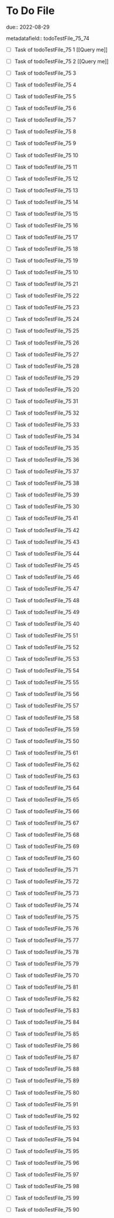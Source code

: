 # To Do File

due:: 2022-08-29

metadatafield:: todoTestFile_75_74

- [ ] Task of todoTestFile_75 1 [[Query me]]
- [ ] Task of todoTestFile_75 2 [[Query me]]
- [ ] Task of todoTestFile_75 3
- [ ] Task of todoTestFile_75 4
- [ ] Task of todoTestFile_75 5
- [ ] Task of todoTestFile_75 6
- [ ] Task of todoTestFile_75 7
- [ ] Task of todoTestFile_75 8
- [ ] Task of todoTestFile_75 9
- [ ] Task of todoTestFile_75 10

- [ ] Task of todoTestFile_75 11 
- [ ] Task of todoTestFile_75 12 
- [ ] Task of todoTestFile_75 13
- [ ] Task of todoTestFile_75 14
- [ ] Task of todoTestFile_75 15
- [ ] Task of todoTestFile_75 16
- [ ] Task of todoTestFile_75 17
- [ ] Task of todoTestFile_75 18
- [ ] Task of todoTestFile_75 19
- [ ] Task of todoTestFile_75 10

- [ ] Task of todoTestFile_75 21 
- [ ] Task of todoTestFile_75 22 
- [ ] Task of todoTestFile_75 23
- [ ] Task of todoTestFile_75 24
- [ ] Task of todoTestFile_75 25
- [ ] Task of todoTestFile_75 26
- [ ] Task of todoTestFile_75 27
- [ ] Task of todoTestFile_75 28
- [ ] Task of todoTestFile_75 29
- [ ] Task of todoTestFile_75 20

- [ ] Task of todoTestFile_75 31 
- [ ] Task of todoTestFile_75 32 
- [ ] Task of todoTestFile_75 33
- [ ] Task of todoTestFile_75 34
- [ ] Task of todoTestFile_75 35
- [ ] Task of todoTestFile_75 36
- [ ] Task of todoTestFile_75 37
- [ ] Task of todoTestFile_75 38
- [ ] Task of todoTestFile_75 39
- [ ] Task of todoTestFile_75 30

- [ ] Task of todoTestFile_75 41 
- [ ] Task of todoTestFile_75 42 
- [ ] Task of todoTestFile_75 43
- [ ] Task of todoTestFile_75 44
- [ ] Task of todoTestFile_75 45
- [ ] Task of todoTestFile_75 46
- [ ] Task of todoTestFile_75 47
- [ ] Task of todoTestFile_75 48
- [ ] Task of todoTestFile_75 49
- [ ] Task of todoTestFile_75 40

- [ ] Task of todoTestFile_75 51 
- [ ] Task of todoTestFile_75 52 
- [ ] Task of todoTestFile_75 53
- [ ] Task of todoTestFile_75 54
- [ ] Task of todoTestFile_75 55
- [ ] Task of todoTestFile_75 56
- [ ] Task of todoTestFile_75 57
- [ ] Task of todoTestFile_75 58
- [ ] Task of todoTestFile_75 59
- [ ] Task of todoTestFile_75 50

- [ ] Task of todoTestFile_75 61 
- [ ] Task of todoTestFile_75 62 
- [ ] Task of todoTestFile_75 63
- [ ] Task of todoTestFile_75 64
- [ ] Task of todoTestFile_75 65
- [ ] Task of todoTestFile_75 66
- [ ] Task of todoTestFile_75 67
- [ ] Task of todoTestFile_75 68
- [ ] Task of todoTestFile_75 69
- [ ] Task of todoTestFile_75 60

- [ ] Task of todoTestFile_75 71 
- [ ] Task of todoTestFile_75 72 
- [ ] Task of todoTestFile_75 73
- [ ] Task of todoTestFile_75 74
- [ ] Task of todoTestFile_75 75
- [ ] Task of todoTestFile_75 76
- [ ] Task of todoTestFile_75 77
- [ ] Task of todoTestFile_75 78
- [ ] Task of todoTestFile_75 79
- [ ] Task of todoTestFile_75 70


- [ ] Task of todoTestFile_75 81 
- [ ] Task of todoTestFile_75 82 
- [ ] Task of todoTestFile_75 83
- [ ] Task of todoTestFile_75 84
- [ ] Task of todoTestFile_75 85
- [ ] Task of todoTestFile_75 86
- [ ] Task of todoTestFile_75 87
- [ ] Task of todoTestFile_75 88
- [ ] Task of todoTestFile_75 89
- [ ] Task of todoTestFile_75 80


- [ ] Task of todoTestFile_75 91 
- [ ] Task of todoTestFile_75 92 
- [ ] Task of todoTestFile_75 93
- [ ] Task of todoTestFile_75 94
- [ ] Task of todoTestFile_75 95
- [ ] Task of todoTestFile_75 96
- [ ] Task of todoTestFile_75 97
- [ ] Task of todoTestFile_75 98
- [ ] Task of todoTestFile_75 99
- [ ] Task of todoTestFile_75 90
